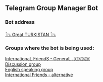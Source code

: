## Telegram Group Manager Bot

### Bot address
<a href="https://t.me/groupManager2024_bot">𓃥 Great TURKISTAN 𓃥</a><br>

### Groups where the bot is being used:
<a href="https://t.me/+hVokpxxogngwOTIy">InternationaL FriendS - GeneraL . 🇺🇸🇬🇧</a><br>
<a href="https://t.me/interesting_english1">Discussion group</a><br>
<a href="https://t.me/english_speaking_practise_group">English speaking group</a><br>
<a href="https://t.me/InternationalFriendsAlternative">International Friends - alternative</a><br>
